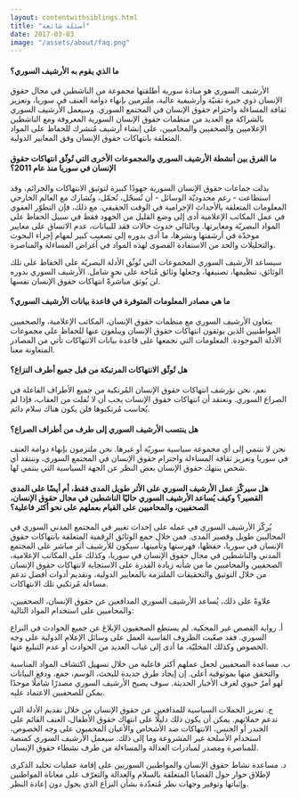 ```yaml
---
layout: contentwithsiblings.html
title: "أسئلة شائعة"
date: 2017-03-03
image: "/assets/about/faq.png"
---
```


#### ما الذي يقوم به الأرشيف السوري؟
الأرشيف السوري هو مبادة سورية أطلقتها مجموعة من الناشطين في مجال حقوق الإنسان ذوي خبرة تقنيّة وأرشيفية عالية، ملتزمين بإنهاء دوامة العنف في سوريا، وتعزيز ثقافة المساءلة واحترام حقوق الإنسان في المجتمع السوري. وسيعمل الأرشيف السوري بالشراكة مع العديد من منظمات حقوق الإنسان السورية المعروفة ومع الناشطين الإعلاميين والصحفيين والمحاميين، على إنشاء أرشيف مُتشرك للحفاظ على المواد المتعلقة بانتهاكات حقوق الإنسان وفق المعايير الدولية.

#### ما الفرق بين أنشطة الأرشيف السوري والمجموعات الأخرى التي تُوثّق انتهاكات حقوق الإنسان في سوريا منذ عام 2011؟
بذلت جماعات حقوق الإنسان السورية جهودًا كبيرة لتوثيق الانتهاكات والجرائم، وقد استطاعت - رغم محدوديّة الوسائل - أن تُسجّل، تُحمّل، وتُشارك مع العالم الخارجي المعلومات المتعلقة بالأحداث الإجرامية في الوقت الحقيقي. مع ذلك، فإن التطوّر العفوي في عمل المكاتب الإعلامية أدى إلى وضع القليل من الجهود فقط في سبيل الحفاظ على المواد البصريّة ومعايرتها. وبالتالي حدوث حالات فقد للبيانات، عدم الاتساق على معايير موحدّة في أرشفتها ونشرها، ما أدى بدوره إلى تصعيب كبير لمهام إجراء البحوث والتحليلات والحد من الاستفادة القصوى لهذه المواد في أغراض المساءلة والمناصرة.

سيساعد الأرشيف السوري المجموعات التي تُوثّق الأدلة البصريّة على الحفاظ على تلك الوثائق، تنظيمها، تصنيفها، وجعلها وثائق مُتاحة على نحوٍ شامل. الأرشيف السوري بدوره لن يُوثق مباشرةً انتهاكات حقوق الإنسان نفسها.

#### ما هي مصادر المعلومات المتوفرة في قاعدة بيانات الأرشيف السوري؟
يتعاون الأرشيف السوري مع منظمات حقوق الإنسان، المكاتب الإعلامية، والصحفيين المواطنيين الذين يوثقون انتهاكات حقوق الإنسان ويبلغون عنها للحفاظ على مجموعات الأدلة الموجودة. المعلومات التي نجمعها على قاعدة بيانات الانتهاكات تأتي من المصادر المتعاونة معنا.

#### هل تُوثّق الانتهاكات المرتبكة من قبل جميع أطرف النزاع؟
نعم، نحن نؤرشف انتهاكات حقوق الإنسان المُرتكبة من جميع الأطراف الفاعلة في الصراع السوري. ونعتقد أن انتهاكات حقوق الإنسات يجب أن لا تُفلت من العقاب، فإذا لم يُحاسب مُرتكبوها فلن يكون هناك سلام دائم.

#### هل ينتسب الأرشيف السوري إلى طرف من أطراف الصراع؟
نحن لا ننتمي إلى أي مجموعة سياسية سوريّة أو غيرها. نحن ملتزمون بإنهاء دوامة العنف في سوريا وتعزيز ثقافة المساءلة واحترام حقوق الإنسان في المجتمع السوري، وننتقد أي شخص ينتهك حقوق الإنسان بغض النظر عن الجهة السياسية التي ينتمي لها.

#### هل سيركّز عمل الأرشيف السوري على الأثر طويل المدى فقط، أم أيضًا على المدى القصير؟ وكيف يُساعد الأرشيف السوري حاليًا الناشطين في مجال حقوق الإنسان، الصحفيين، والمحاميين على القيام بعملهم على نحو أكثر فاعلية؟
يُركّز الأرشيف  السوري في عمله على إحداث تغيير في المجتمع المدني السوري في المجاليين طويل وقصير المدى. فمن خلال جمع الوثائق الرقمية المتعلقة بانتهاكات حقوق الإنسان في سوريا، حفظها، فهرستها وتأمينها، سيكون للأرشيف أثر مباشر على المجتمع المدني والناشطين في مجال حقوق الإنسان في سوريا، وكذلك على المكاتب الإعلامية، الصحفيين والمحاميين ما من شأنه زيادة القدرة على الاستجابة لانتهاكات حقوق الإنسان من خلال التوثيق والتحقيقات الملتزمة بالمعايير الدولية، وتقديم أدوات أفضل تدعم مساءلة مُرتكبي تلك الانتهاكات.

علاوةً على ذلك، يُساعد الأرشيف السوري المدافعين عن حقوق الإنسان، الصحفيين، والمحاميين على استخدام المواد التالية:

أ. رواية القصص غير المحكية. لم يستطع الصحفيون الإبلاغ عن جميع الحوادث في النزاع السوري. فقد صعّبت الظروف القاسية العمل على وسائل الإعلام الدولية على وجه الخصوص وكذلك المحليّة، ما أدى إلى غياب العديد من الحوادث أو عدم التبليغ عنها.

ب. مساعدة الصحفيين لجعل عملهم أكثر فاعلية من خلال تسهيل اكتشاف المواد المناسبة والتحقق منها بموثوقية أعلى. إن إيجاد طرق جديدة للبحث، الوسم، جمع، ودفع البيانات لهو أمرٌ حيوي لغرف الأخبار الحديثة. سوف يصبح الأرشيف السوري مصدرًا شاملًا موحدًا يمكن للصحفيين الاعتماد عليه.

ج. تعزيز الحملات السياسية للمدافعين عن حقوق الإنسان من خلال تقديم الأدلة التي تدعم حملاتهم. يمكن أن يكون ذلك دليلًا على انتهاك حقوق الأطفال، العنف القائم على الجندر أو الجنس، الانتهاكات ضد الأشخاص والأعيان المحميون على وجه الخصوص، استخدام الأسلحة غير المشروعة وما إلى ذلك. سيعمل الأرشيف السوري كمنصة للمناصرة ومصدر لمبادرات العدالة والمساءلة من طرف نشطاء حقوق الإنسان.

د. مساعدة نشاط حقوق الإنسان والمواطنين السوريين على إقامة عمليات تخليد الذكرى لإطلاق حوار حول القضايا المتعلقة بالسلام والعدالة والتعرّف على معاناة المواطنين وإثباتها وتوفير وجهات نظر مُتعدّدة بشأن النزاع الذي يحول دون إعادة النظر.

